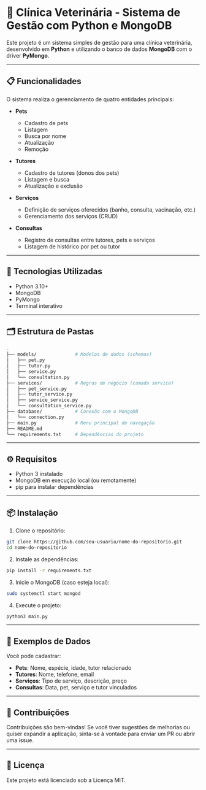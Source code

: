 # 🐾 Clínica Veterinária - Sistema de Gestão com Python e MongoDB

Este projeto é um sistema simples de gestão para uma clínica veterinária, desenvolvido em **Python** e utilizando o banco de dados **MongoDB** com o driver **PyMongo**.

---

## 📋 Funcionalidades

O sistema realiza o gerenciamento de quatro entidades principais:

- **Pets**
  - Cadastro de pets
  - Listagem
  - Busca por nome
  - Atualização
  - Remoção

- **Tutores**
  - Cadastro de tutores (donos dos pets)
  - Listagem e busca
  - Atualização e exclusão

- **Serviços**
  - Definição de serviços oferecidos (banho, consulta, vacinação, etc.)
  - Gerenciamento dos serviços (CRUD)

- **Consultas**
  - Registro de consultas entre tutores, pets e serviços
  - Listagem de histórico por pet ou tutor

---

## 🧰 Tecnologias Utilizadas

- Python 3.10+
- MongoDB
- PyMongo
- Terminal interativo

---

## 🗂️ Estrutura de Pastas

```bash
.
├── models/              # Modelos de dados (schemas)
│   ├── pet.py
│   ├── tutor.py
│   ├── service.py
│   └── consultation.py
├── services/            # Regras de negócio (camada service)
│   ├── pet_service.py
│   ├── tutor_service.py
│   ├── service_service.py
│   └── consultation_service.py
├── database/            # Conexão com o MongoDB
│   └── connection.py
├── main.py              # Menu principal de navegação
├── README.md
└── requirements.txt     # Dependências do projeto
````

---

## ⚙️ Requisitos

* Python 3 instalado
* MongoDB em execução local (ou remotamente)
* pip para instalar dependências

---

## 📦 Instalação

1. Clone o repositório:

```bash
git clone https://github.com/seu-usuario/nome-do-repositorio.git
cd nome-do-repositorio
```

2. Instale as dependências:

```bash
pip install -r requirements.txt
```

3. Inicie o MongoDB (caso esteja local):

```bash
sudo systemctl start mongod
```

4. Execute o projeto:

```bash
python3 main.py
```

---

## 🧪 Exemplos de Dados

Você pode cadastrar:

* **Pets**: Nome, espécie, idade, tutor relacionado
* **Tutores**: Nome, telefone, email
* **Serviços**: Tipo de serviço, descrição, preço
* **Consultas**: Data, pet, serviço e tutor vinculados

---

## 🤝 Contribuições

Contribuições são bem-vindas! Se você tiver sugestões de melhorias ou quiser expandir a aplicação, sinta-se à vontade para enviar um PR ou abrir uma issue.

---

## 📄 Licença

Este projeto está licenciado sob a Licença MIT.
